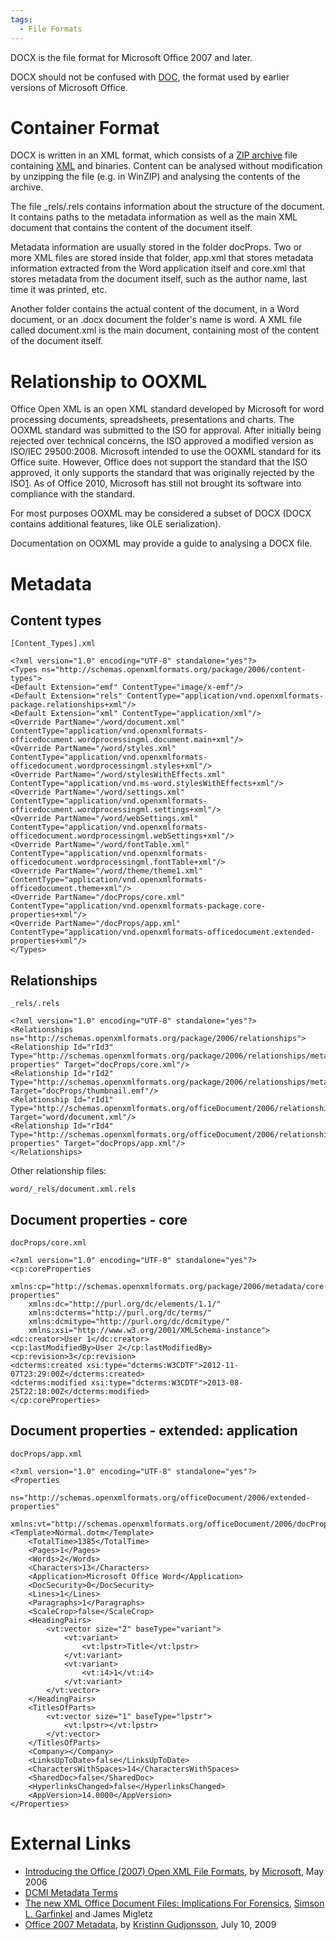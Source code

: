 ```yaml
---
tags:
  - File Formats
---
```

DOCX is the file format for Microsoft Office 2007 and later.

DOCX should not be confused with [DOC](doc.md), the format used
by earlier versions of Microsoft Office.

# Container Format

DOCX is written in an XML format, which consists of a [ZIP archive](zip.md)
file containing [XML](xml.md) and binaries. Content can be analysed without
modification by unzipping the file (e.g. in WinZIP) and analysing the contents
of the archive.

The file _rels/.rels contains information about the structure of the
document. It contains paths to the metadata information as well as the
main XML document that contains the content of the document itself.

Metadata information are usually stored in the folder docProps. Two or
more XML files are stored inside that folder, app.xml that stores
metadata information extracted from the Word application itself and
core.xml that stores metadata from the document itself, such as the
author name, last time it was printed, etc.

Another folder contains the actual content of the document, in a Word
document, or an .docx document the folder's name is word. A XML file
called document.xml is the main document, containing most of the content
of the document itself.

# Relationship to OOXML

Office Open XML is an open XML standard developed by Microsoft for word
processing documents, spreadsheets, presentations and charts. The OOXML
standard was submitted to the ISO for approval. After initially being
rejected over technical concerns, the ISO approved a modified version as
ISO/IEC 29500:2008. Microsoft intended to use the OOXML standard for its
Office suite. However, Office does not support the standard that the ISO
approved, it only supports the standard that was originally rejected by
the
ISO[1](http://arstechnica.com/microsoft/news/2010/04/iso-ooxml-convener-microsofts-format-heading-for-failure.ars).
As of Office 2010, Microsoft has still not brought its software into
compliance with the standard.

For most purposes OOXML may be considered a subset of DOCX (DOCX
contains additional features, like OLE serialization).

Documentation on OOXML may provide a guide to analysing a DOCX file.

# Metadata

## Content types

    [Content_Types].xml

    <?xml version="1.0" encoding="UTF-8" standalone="yes"?>
    <Types ns="http://schemas.openxmlformats.org/package/2006/content-types">
    <Default Extension="emf" ContentType="image/x-emf"/>
    <Default Extension="rels" ContentType="application/vnd.openxmlformats-package.relationships+xml"/>
    <Default Extension="xml" ContentType="application/xml"/>
    <Override PartName="/word/document.xml" ContentType="application/vnd.openxmlformats-officedocument.wordprocessingml.document.main+xml"/>
    <Override PartName="/word/styles.xml" ContentType="application/vnd.openxmlformats-officedocument.wordprocessingml.styles+xml"/>
    <Override PartName="/word/stylesWithEffects.xml" ContentType="application/vnd.ms-word.stylesWithEffects+xml"/>
    <Override PartName="/word/settings.xml" ContentType="application/vnd.openxmlformats-officedocument.wordprocessingml.settings+xml"/>
    <Override PartName="/word/webSettings.xml" ContentType="application/vnd.openxmlformats-officedocument.wordprocessingml.webSettings+xml"/>
    <Override PartName="/word/fontTable.xml" ContentType="application/vnd.openxmlformats-officedocument.wordprocessingml.fontTable+xml"/>
    <Override PartName="/word/theme/theme1.xml" ContentType="application/vnd.openxmlformats-officedocument.theme+xml"/>
    <Override PartName="/docProps/core.xml" ContentType="application/vnd.openxmlformats-package.core-properties+xml"/>
    <Override PartName="/docProps/app.xml" ContentType="application/vnd.openxmlformats-officedocument.extended-properties+xml"/>
    </Types>

## Relationships

    _rels/.rels

    <?xml version="1.0" encoding="UTF-8" standalone="yes"?>
    <Relationships ns="http://schemas.openxmlformats.org/package/2006/relationships">
    <Relationship Id="rId3" Type="http://schemas.openxmlformats.org/package/2006/relationships/metadata/core-properties" Target="docProps/core.xml"/>
    <Relationship Id="rId2" Type="http://schemas.openxmlformats.org/package/2006/relationships/metadata/thumbnail" Target="docProps/thumbnail.emf"/>
    <Relationship Id="rId1" Type="http://schemas.openxmlformats.org/officeDocument/2006/relationships/officeDocument" Target="word/document.xml"/>
    <Relationship Id="rId4" Type="http://schemas.openxmlformats.org/officeDocument/2006/relationships/extended-properties" Target="docProps/app.xml"/>
    </Relationships>

Other relationship files:

    word/_rels/document.xml.rels

## Document properties - core

    docProps/core.xml

    <?xml version="1.0" encoding="UTF-8" standalone="yes"?>
    <cp:coreProperties
        xmlns:cp="http://schemas.openxmlformats.org/package/2006/metadata/core-properties"
        xmlns:dc="http://purl.org/dc/elements/1.1/"
        xmlns:dcterms="http://purl.org/dc/terms/"
        xmlns:dcmitype="http://purl.org/dc/dcmitype/"
        xmlns:xsi="http://www.w3.org/2001/XMLSchema-instance">
    <dc:creator>User 1</dc:creator>
    <cp:lastModifiedBy>User 2</cp:lastModifiedBy>
    <cp:revision>3</cp:revision>
    <dcterms:created xsi:type="dcterms:W3CDTF">2012-11-07T23:29:00Z</dcterms:created>
    <dcterms:modified xsi:type="dcterms:W3CDTF">2013-08-25T22:18:00Z</dcterms:modified>
    </cp:coreProperties>

## Document properties - extended: application

    docProps/app.xml

    <?xml version="1.0" encoding="UTF-8" standalone="yes"?>
    <Properties
        ns="http://schemas.openxmlformats.org/officeDocument/2006/extended-properties"
        xmlns:vt="http://schemas.openxmlformats.org/officeDocument/2006/docPropsVTypes">
    <Template>Normal.dotm</Template>
        <TotalTime>1385</TotalTime>
        <Pages>1</Pages>
        <Words>2</Words>
        <Characters>13</Characters>
        <Application>Microsoft Office Word</Application>
        <DocSecurity>0</DocSecurity>
        <Lines>1</Lines>
        <Paragraphs>1</Paragraphs>
        <ScaleCrop>false</ScaleCrop>
        <HeadingPairs>
            <vt:vector size="2" baseType="variant">
                <vt:variant>
                    <vt:lpstr>Title</vt:lpstr>
                </vt:variant>
                <vt:variant>
                    <vt:i4>1</vt:i4>
                </vt:variant>
            </vt:vector>
        </HeadingPairs>
        <TitlesOfParts>
            <vt:vector size="1" baseType="lpstr">
                <vt:lpstr></vt:lpstr>
            </vt:vector>
        </TitlesOfParts>
        <Company></Company>
        <LinksUpToDate>false</LinksUpToDate>
        <CharactersWithSpaces>14</CharactersWithSpaces>
        <SharedDoc>false</SharedDoc>
        <HyperlinksChanged>false</HyperlinksChanged>
        <AppVersion>14.0000</AppVersion>
    </Properties>

# External Links

* [Introducing the Office (2007) Open XML File Formats](https://learn.microsoft.com/en-us/previous-versions/office/developer/office-2007/aa338205(v=office.12)),
  by [Microsoft](microsoft.md), May 2006
* [DCMI Metadata Terms](https://www.dublincore.org/specifications/dublin-core/dcmi-terms/2012-06-14/)
* [The new XML Office Document Files: Implications For Forensics](https://simson.net/clips/academic/2009.IEEE.DOCX.pdf),
  [Simson L. Garfinkel](simson_l._garfinkel.md) and James Migletz
* [Office 2007 Metadata](https://www.sans.org/blog/office-2007-metadata/),
  by [Kristinn Gudjonsson](kristinn_gudjonsson.md), July 10, 2009
